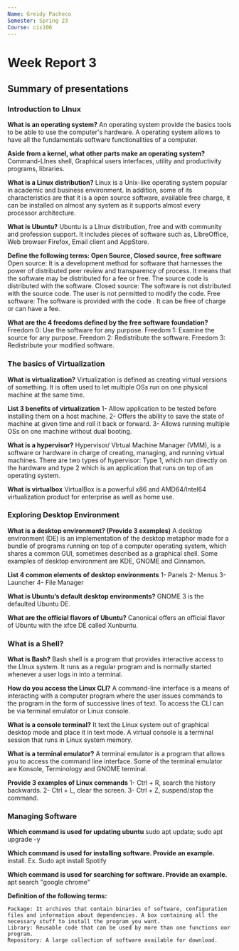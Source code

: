 ```yaml
---
Name: Greidy Pacheco
Semester: Spring 23
Course: cis106
---
```


# Week Report 3

## Summary of presentations 

### Introduction to LInux
**What is an operating system?**
An operating system provide the basics tools to be able to use the computer's hardware. A operating system allows to have all the fundamentals software functionalities of a computer. 

**Aside from a kernel, what other parts make an operating system?**
Command-LInes shell,  Graphical users interfaces, utility and productivity programs, libraries. 

**What is a Linux distribution?**
Linux is a Unix-like operating system popular in academic and business environment. In addition, some of its characteristics are that it is a open source software, available free charge, it can be installed on almost any system as it supports almost every processor architecture. 

**What is Ubuntu?**
Ubuntu is  a LInux distribution, free and with community and profession support. It includes pieces of software such as, LibreOffice, Web browser Firefox, Email client and AppStore. 

**Define the following terms: Open Source, Closed source, free software**
Open source: It is a development method for software that harnesses the power of distributed peer review and transparency of process. It means that the software may be distributed for a fee or free. The source code is distributed with the software. 
Closed source: The software is not distributed with the source code. The user is not permitted to modify the code. 
Free software: The software is provided with the code . It can be free of charge or can have a fee. 

**What are the 4 freedoms defined by the free software foundation?**
Freedom 0: Use the software for any purpose. 
Freedom 1: Examine the source for any purpose. 
Freedom 2: Redistribute the software.
Freedom 3: Redistribute your modified software. 


### The basics of Virtualization 
**What is virtualization?**
Virtualization is defined as creating virtual versions of something. It is often used to let multiple OSs run on one physical machine at the same time. 

**List 3 benefits of virtualization**
1- Allow application to be tested before installing them on a host machine. 
2- Offers the ability to save the state of  machine at given time and roll it back or forward. 
3- Allows running multiple OSs on one machine without dual booting. 

**What is a hypervisor?**
Hypervisor/ VIrtual Machine Manager (VMM), is a software  or hardware in charge of creating, managing, and running virtual machines. There are two types of hypervisor:
Type 1, which run directly on the hardware and type 2 which is an application that runs on top of an operating system. 

**What is virtualbox**
VirtualBox is a powerful x86 and AMD64/Intel64 virtualization product for enterprise as well as home use. 


### Exploring Desktop Environment 
**What is a desktop environment? (Provide 3 examples)**
A desktop environment (DE) is an implementation of the desktop metaphor made for a bundle of programs running on top of a computer operating system, which shares a common GUI, sometimes described as a graphical shell. Some examples of desktop environment are KDE, GNOME and Cinnamon.

**List 4 common elements of desktop environments**
1- Panels
2- Menus
3- Launcher
4- File Manager

**What is Ubuntu’s default desktop environments?**
GNOME 3 is the defaulted Ubuntu DE. 

**What are the official flavors of Ubuntu?**
Canonical offers an official flavor of Ubuntu with the xfce DE called Xunbuntu. 




### What is a Shell?
**What is Bash?**
Bash shell is a program that provides interactive access to the LInux system. It runs as a regular program and is normally started whenever a user logs in into a terminal. 

**How do you access the Linux CLI?**
A command-line interface is a means of interacting with a computer program where the user issues commands to the program in the form of successive lines of text. To access the CLI can be via terminal emulator or Linux console. 

**What is a console terminal?**
It text the Linux system out of graphical desktop mode and place it in text mode. A virtual console is a terminal session that runs in Linux system memory. 

**What is a terminal emulator?**
A terminal emulator is a program that allows you to access the command line interface. Some of the terminal emulator are Konsole, Terminology and GNOME terminal. 

**Provide 3 examples of Linux commands**
1- Ctrl + R, search the history backwards. 
2- Ctrl + L, clear the screen.
3- Ctrl + Z, suspend/stop the command. 


### Managing Software
**Which command is used for updating ubuntu**
 sudo apt update; sudo apt upgrade -y

**Which command is used for installing software. Provide an example.**
install. Ex. Sudo apt install Spotify

**Which command is used for searching for software. Provide an example.**
apt search "google chrome"

**Definition of the following terms:**

    Package: It archives that contain binaries of software, configuration files and information about dependencies. A box containing all the necessary stuff to install the program you want. 
    Library: Reusable code that can be used by more than one functions oor program. 
    Repository: A large collection of software available for download. 

